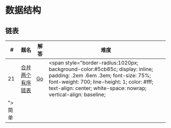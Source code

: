 
数据结构
=========

## 链表

| # | 题名 | 解答 | 难度 |
|---|-----|------|-----|
| 21 | [合并两个有序链表](https://leetcode-cn.com/problems/merge-two-sorted-lists/description/) | [Go](./algorithms/MergeTwoSortedLists/MergeTwoSortedLists.go) | <span style="border-radius:1020px; background-color:#5cb85c; display: inline; padding: .2em .6em .3em; font-size: 75%; font-weight: 700; line-height: 1; color: #fff; text-align: center; white-space: nowrap; vertical-align: baseline;
">简单</span> |